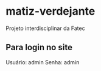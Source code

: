 # matiz-verdejante
Projeto interdisciplinar da Fatec

## Para login no site
Usuário: admin
Senha: admin
